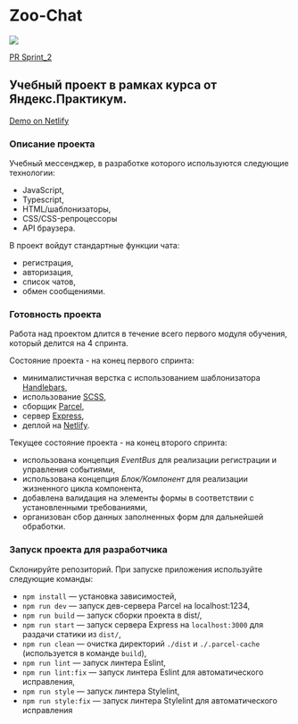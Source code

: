 # Zoo-Chat

<a href="#">
    <img src="https://img.shields.io/badge/work-in--progress-orange.svg">
</a>

[PR Sprint_2](https://github.com/AlksAlena/middle.messenger.praktikum.yandex/pull/4)

## Учебный проект в рамках курса от Яндекс.Практикум.

[Demo on Netlify](https://6307332e6c69205fa30fa78f--taupe-kelpie-f2a8a6.netlify.app/)

### Описание проекта

Учебный мессенджер, в разработке которого используются следующие технологии:
* JavaScript,
* Typescript,
* HTML/шаблонизаторы,
* CSS/CSS-репроцессоры
* API браузера.

В проект войдут стандартные функции чата:
* регистрация,
* авторизация,
* список чатов,
* обмен сообщениями.

### Готовность проекта

Работа над проектом длится в течение всего первого модуля обучения, который делится на 4 спринта.

Состояние проекта - на конец первого спринта:
* минималистичная верстка с использованием шаблонизатора [Handlebars](https://handlebarsjs.com/),
* использование [SCSS](https://sass-lang.com/),
* сборщик [Parcel](https://parceljs.org/),
* сервер [Express](https://expressjs.com/),
* деплой на [Netlify](https://www.netlify.com/).

Текущее состояние проекта - на конец второго спринта:
* использована концепция *EventBus* для реализации регистрации и управления событиями,
* использована концепция *Блок/Компонент* для реализации жизненного цикла компонента,
* добавлена валидация на элементы формы в соответствии с установленными требованиями,
* организован сбор данных заполненных форм для дальнейшей обработки.


### Запуск проекта для разработчика

Склонируйте репозиторий. При запуске приложения используйте следующие команды:

- `npm install` — установка зависимостей,
- `npm run dev` — запуск дев-сервера Parcel на localhost:1234,
- `npm run build` — запуск сборки проекта в dist/,
- `npm run start` — запуск сервера Express на `localhost:3000` для раздачи статики из `dist/`,
- `npm run clean` — очистка директорий `./dist` и `./.parcel-cache` (используется в команде `build`),
- `npm run lint` — запуск линтера Eslint,
- `npm run lint:fix` — запуск линтера Eslint для автоматического исправления,
- `npm run style` — запуск линтера Stylelint,
- `npm run style:fix` — запуск линтера Stylelint для автоматического исправления
